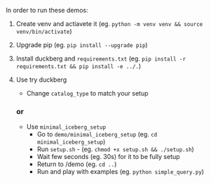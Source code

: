 In order to run these demos:
1. Create venv and actiavete it (eg. `python -m venv venv && source venv/bin/activate`)
2. Upgrade pip (eg. `pip install --upgrade pip`)
3. Install duckberg and `requirements.txt` (eg. `pip install -r requirements.txt && pip install -e ../.`)

4. Use try duckberg
    - Change `catalog_type` to match your setup

    ### or 

    - Use `minimal_iceberg_setup`
        - Go to `demo/minimal_iceberg_setup` (eg. `cd minimal_iceberg_setup`)
        - Run `setup.sh` - (eg. `chmod +x setup.sh && ./setup.sh`)
        - Wait few seconds (eg. 30s) for it to be fully setup
        - Return to /demo (eg. `cd ..`)
        - Run and play with examples (eg. `python simple_query.py`)